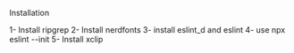 Installation

1- Install ripgrep
2- Install nerdfonts
3- install eslint_d and eslint
4- use npx eslint --init
5- Install xclip
